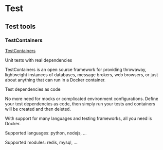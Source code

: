 # Test

## Test tools

### TestContainers

[TestContainers](https://testcontainers.com/)

Unit tests with real dependencies

TestContainers is an open source framework for providing throwaway, lightweight
instances of databases, message brokers, web browsers, or just about anything
that can run in a Docker container.

Test dependencies as code

No more need for mocks or complicated environment configurations. Define your
test dependencies as code, then simply run your tests and containers will be
created and then deleted.

With support for many languages and testing frameworks, all you need is Docker.

Supported languages: python, nodejs, ...

Supported modules: redis, mysql, ...
